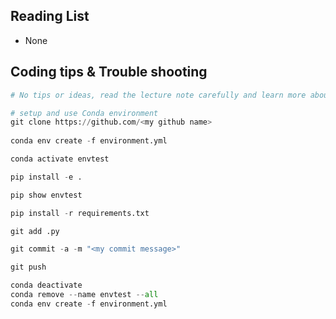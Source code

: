 ## **Reading List**

  - None

## Coding tips & Trouble shooting

```python
# No tips or ideas, read the lecture note carefully and learn more about Anaconda, CMD commands.

# setup and use Conda environment
git clone https://github.com/<my github name>
    
conda env create -f environment.yml

conda activate envtest

pip install -e .

pip show envtest

pip install -r requirements.txt

git add .py

git commit -a -m "<my commit message>"

git push

conda deactivate
conda remove --name envtest --all
conda env create -f environment.yml


```



